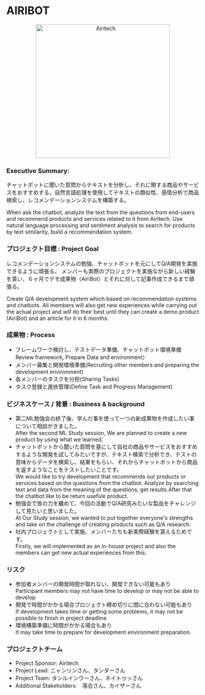 <h1>AIRIBOT</h1>
<p align="center">
  <img src="images/company_logo.png" width="350" title="Airitech">
</p>
<h3>Executive Summary:</h3>
<p>チャットボットに聞いた質問からテキストを分析し、それに関する商品やサービスをおすすめする。自然言語処理を使用してテキストの類似性、感情分析で商品検索し、レコメンデーションシステムを構築する。</p>
<p>When ask the chatbot, analyze the text from the questions from end-users and recommend products and services related to it from Airitech. Use natural language processing and sentiment analysis to search for products by text similarity, build a recommendation system.</p>

<h3>プロジェクト目標 : Project Goal</h3>
<p>レコメンデーションシステムの勉強、チャットボットを元にしてQ/A開発を実施できるように頑張る。
メンバーも実際のプロジェクトを実施ながら新しい経験を貰い、６ヶ月でデモ成果物（AiriBot）とそれに対して記事作成できるまで頑張る。</p>
Create Q/A development system which based on recommendation systems and chatbots.
All members will also get new experiences while carrying out the actual project and will do their best until they can create a demo product (AiriBot) and an article for it in 6 months.

<h3>成果物 : Process</h3>
<ul>
    <li>フレームワーク検討し、テストデータ準備、チャットボット環境準備 <br>Review framework, Prepare Data and environment）</li>
    <li>メンバー募集と開発環境準備(Recruiting other members and preparing the development environment)</li>
    <li>各メンバーのタスクを分担(Sharing Tasks)</li>
    <li>タスク登録と進捗管理(Define Task and Progress Management)</li>
</ul>
<h3>ビジネスケース / 背景 : Business & background</h3>
<ul>
    <li>第二ML勉強会の終了後、学んだ事を使って一つの新成果物を作成したい事について相談がきました。<br>
        After the second ML Study session, We are planned to create a new product by using what we learned.</li>
    <li>チャットボットから聞いた質問を基にして自社の商品やサービスをおすすめするような開発を試してみたいですが、テキスト検索で分析でき、テストの意味からデータを検索し、結果をもらい、それからチャットボットから商品を返すようなことをテストしたいことです。<br>
        We would like to try development that recommends our products or services based on the questions from the chatbot. Analyze by searching text and data from the meaning of the questions, get results.After that the chatbot like to be return usefule product.</li>
    <li>勉強会で皆の力を纏めて、今回の活動でQ/A研究みたいな製品をチャレンジして見たいと思いました。<br>
        At Our Study session, we wanted to put together everyone's strengths and take on the challenge of creating products such as Q/A research.</li>
    <li>社内プロジェクトとして実施、メンバーたちも新実際経験を貰えるためです。<br>
        Firstly, we will implemented as an in-house project and also the members can get new actual experiences from this.</li>
</ul>
<h3>リスク</h3>
<ul>
    <li>参加者メンバーの開発時間が取れない、開発できない可能もあり <br>
        Participant members may not have time to develop or may not be able to develop</li>
    <li>開発で時間がかかる場合プロジェクト締め切りに間に合わない可能もあり<br>
        If development takes time or getting some problems, it may not be possible to finish in project deadline</li>
    <li>環境構築準備に時間がかかる場合もあり <br>
        It may take time to prepare for development environment preparation.</li>
</ul>
<h3>プロジェクトチーム</h3>
<ul>
    <li>Project Sponsor: Airitech</li>
    <li>Project Lead: ニャンリンさん、タンダーさん</li>
    <li>Project Team: タンルインウーさん、ネイトゥッさん</li>
    <li>Additional Stakeholders:　落合さん、カイザーさん</li>
</ul>